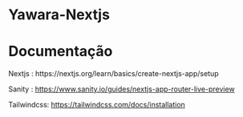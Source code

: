 # Yawara-Nextjs

<h1>Documentação</h1>
<p>
  Nextjs : https://nextjs.org/learn/basics/create-nextjs-app/setup

  Sanity : https://www.sanity.io/guides/nextjs-app-router-live-preview 

  Tailwindcss: https://tailwindcss.com/docs/installation
</p>
